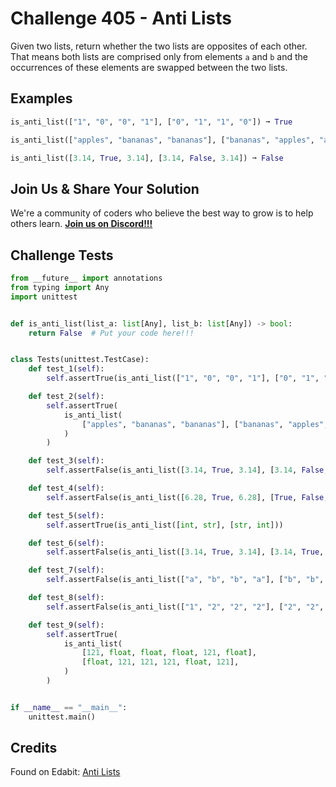 # Challenge 405 - Anti Lists

Given two lists, return whether the two lists are opposites of each other. That means both lists are comprised only from elements `a` and `b` and the occurrences of these elements are swapped between the two lists.

## Examples
```python
is_anti_list(["1", "0", "0", "1"], ["0", "1", "1", "0"]) ➞ True

is_anti_list(["apples", "bananas", "bananas"], ["bananas", "apples", "apples"]) ➞ True

is_anti_list([3.14, True, 3.14], [3.14, False, 3.14]) ➞ False
```
## Join Us & Share Your Solution

We're a community of coders who believe the best way to grow is to help others learn. **[Join us on Discord!!!](https://discord.gg/sfHykntuGy)**

## Challenge Tests
```python
from __future__ import annotations
from typing import Any
import unittest


def is_anti_list(list_a: list[Any], list_b: list[Any]) -> bool:
    return False  # Put your code here!!!


class Tests(unittest.TestCase):
    def test_1(self):
        self.assertTrue(is_anti_list(["1", "0", "0", "1"], ["0", "1", "1", "0"]))

    def test_2(self):
        self.assertTrue(
            is_anti_list(
                ["apples", "bananas", "bananas"], ["bananas", "apples", "apples"]
            )
        )

    def test_3(self):
        self.assertFalse(is_anti_list([3.14, True, 3.14], [3.14, False, 3.14]))

    def test_4(self):
        self.assertFalse(is_anti_list([6.28, True, 6.28], [True, False, True]))

    def test_5(self):
        self.assertTrue(is_anti_list([int, str], [str, int]))

    def test_6(self):
        self.assertFalse(is_anti_list([3.14, True, 3.14], [3.14, True, 3.14]))

    def test_7(self):
        self.assertFalse(is_anti_list(["a", "b", "b", "a"], ["b", "b", "a", "a"]))

    def test_8(self):
        self.assertFalse(is_anti_list(["1", "2", "2", "2"], ["2", "2", "2", "1"]))

    def test_9(self):
        self.assertTrue(
            is_anti_list(
                [121, float, float, float, 121, float],
                [float, 121, 121, 121, float, 121],
            )
        )


if __name__ == "__main__":
    unittest.main()
```
## Credits

Found on Edabit: [Anti Lists](https://edabit.com/challenge/TDrfRh63jMCmqzGjv)
